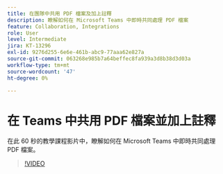 ```yaml
---
title: 在團隊中共用 PDF 檔案及加上註釋
description: 瞭解如何在 Microsoft Teams 中即時共同處理 PDF 檔案
feature: Collaboration, Integrations
role: User
level: Intermediate
jira: KT-13296
exl-id: 9276d255-6e6e-461b-abc9-77aaa62e827a
source-git-commit: 063268e985b7a64beffec8fa939a3d8b38d3d03a
workflow-type: tm+mt
source-wordcount: '47'
ht-degree: 0%

---
```


# 在 Teams 中共用 PDF 檔案並加上註釋

在此 60 秒的教學課程影片中，瞭解如何在 Microsoft Teams 中即時共同處理 PDF 檔案。

>[!VIDEO](https://video.tv.adobe.com/v/3437491?quality=12&learn=on&hidetitle=true&captions=chi_hant)

